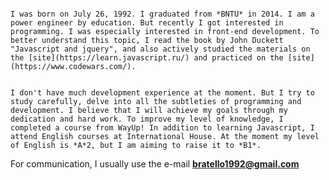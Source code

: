                                                                                                                                                                          I was born on July 26, 1992. I graduated from *BNTU* in 2014. I am a power engineer by education. But recently I got interested in programming. I was especially interested in front-end development. To better understand this topic, I read the book by John Duckett "Javascript and jquery", and also actively studied the materials on the [site](https://learn.javascript.ru/) and practiced on the [site](https://www.codewars.com/).
                                                                                                                                                                        
                                                                                                                                                                        I don't have much development experience at the moment. But I try to study carefully, delve into all the subtleties of programming and development. I believe that I will achieve my goals through my dedication and hard work. To improve my level of knowledge, I completed a course from WayUp! In addition to learning Javascript, I attend English courses at International House. At the moment my level of English is *A*2, but I am aiming to raise it to *B1*.


For communication, I usually use the e-mail **bratello1992@gmail.com**
